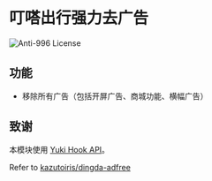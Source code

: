 # 叮嗒出行强力去广告

![Anti-996 License](https://img.shields.io/badge/license-Anti--996%20License-blue)

## 功能

- 移除所有广告（包括开屏广告、商城功能、横幅广告）

## 致谢

本模块使用 [Yuki Hook API](https://github.com/fankes/YukiHookAPI)。

Refer to [kazutoiris/dingda-adfree](https://github.com/kazutoiris/dingda-adfree)